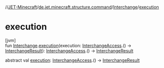 //[JET-Minecraft](../../../index.md)/[de.jet.minecraft.structure.command](../index.md)/[Interchange](index.md)/[execution](execution.md)

# execution

[jvm]\
fun [Interchange](index.md).[execution](execution.md)(execution: [InterchangeAccess](../../de.jet.minecraft.structure.command.live/-interchange-access/index.md).() -&gt; [InterchangeResult](../-interchange-result/index.md)): [InterchangeAccess](../../de.jet.minecraft.structure.command.live/-interchange-access/index.md).() -&gt; [InterchangeResult](../-interchange-result/index.md)

abstract val [execution](execution.md): [InterchangeAccess](../../de.jet.minecraft.structure.command.live/-interchange-access/index.md).() -&gt; [InterchangeResult](../-interchange-result/index.md)
